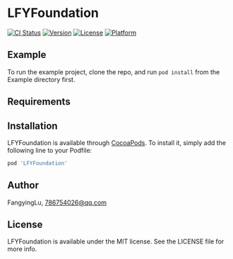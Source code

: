 # LFYFoundation

[![CI Status](http://img.shields.io/travis/FangyingLu/LFYFoundation.svg?style=flat)](https://travis-ci.org/FangyingLu/LFYFoundation)
[![Version](https://img.shields.io/cocoapods/v/LFYFoundation.svg?style=flat)](http://cocoapods.org/pods/LFYFoundation)
[![License](https://img.shields.io/cocoapods/l/LFYFoundation.svg?style=flat)](http://cocoapods.org/pods/LFYFoundation)
[![Platform](https://img.shields.io/cocoapods/p/LFYFoundation.svg?style=flat)](http://cocoapods.org/pods/LFYFoundation)

## Example

To run the example project, clone the repo, and run `pod install` from the Example directory first.

## Requirements

## Installation

LFYFoundation is available through [CocoaPods](http://cocoapods.org). To install
it, simply add the following line to your Podfile:

```ruby
pod 'LFYFoundation'
```

## Author

FangyingLu, 786754026@qq.com

## License

LFYFoundation is available under the MIT license. See the LICENSE file for more info.
